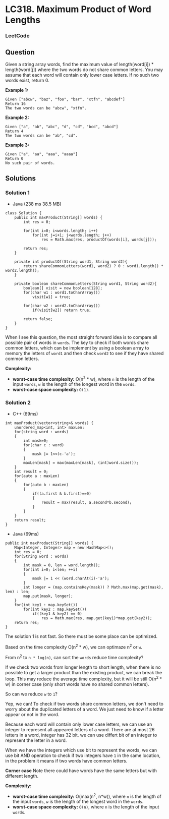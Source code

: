 # LC318. Maximum Product of Word Lengths

### LeetCode

## Question

Given a string array words, find the maximum value of length(word[i]) * length(word[j]) where the two words do not share common letters. You may assume that each word will contain only lower case letters. If no such two words exist, return 0.

**Example 1:**

```
Given ["abcw", "baz", "foo", "bar", "xtfn", "abcdef"]
Return 16
The two words can be "abcw", "xtfn".
```

**Example 2:**

```
Given ["a", "ab", "abc", "d", "cd", "bcd", "abcd"]
Return 4
The two words can be "ab", "cd".
```

**Example 3:**

```
Given ["a", "aa", "aaa", "aaaa"]
Return 0
No such pair of words.
```

## Solutions

### Solution 1

* Java (238 ms  38.5 MB)
```
class Solution {
    public int maxProduct(String[] words) {
        int res = 0;
        
        for(int i=0; i<words.length; i++)
            for(int j=i+1; j<words.length; j++)
                res = Math.max(res, productOf(words[i], words[j]));
            
        return res;
    }
    
    private int productOf(String word1, String word2){
        return shareCommonLetters(word1, word2) ? 0 : word1.length() * word2.length();
    }
    
    private boolean shareCommonLetters(String word1, String word2){
        boolean[] visit = new boolean[128];
        for(char w1 : word1.toCharArray())
            visit[w1] = true;
        
        for(char w2 : word2.toCharArray())
            if(visit[w2]) return true;
        
        return false;
    }
}
```

When I see this question, the most straight forward idea is to compare all possible pair of words in `words`. The key to check if both words share common letters, which can be implement by using a boolean array to memory the letters of `word1` and then check `word2` to see if they have shared common letters.

**Complexity:**

* **worst-case time complexity:** O(n<sup>2</sup> * w), where `n` is the length of the input `words`, `w` is the length of the longest word in the `words`. 
* **worst-case space complexity:** `O(1)`.

### Solution 2

* C++ (69ms)
```
int maxProduct(vector<string>& words) {
    unordered_map<int, int> maxLen;
    for(string word : words)
    {
        int mask=0;
        for(char c : word)
        {
            mask |= 1<<(c-'a');
        }
        maxLen[mask] = max(maxLen[mask], (int)word.size());
    }
    int result = 0;
    for(auto a : maxLen)
    {
        for(auto b : maxLen)
        {
            if((a.first & b.first)==0)
            {
                result = max(result, a.second*b.second);
            }
        }
    }
    return result;
}
```

* Java (69ms)
```
public int maxProduct(String[] words) {
    Map<Integer, Integer> map = new HashMap<>();
    int res = 0;
    for(String word : words)
    {
        int mask = 0, len = word.length();
        for(int i=0; i<len; ++i)
        {
            mask |= 1 << (word.charAt(i)-'a');
        }
        int longer = (map.containsKey(mask)) ? Math.max(map.get(mask), len) : len;
        map.put(mask, longer);
    }
    for(int key1 : map.keySet())
        for(int key2 : map.keySet())
            if((key1 & key2) == 0)
                res = Math.max(res, map.get(key1)*map.get(key2));
    return res;
}
```

The solution 1 is not fast. So there must be some place can be optimized. 

Based on the time complexity O(n<sup>2</sup> * w), we can optimaze n<sup>2</sup> or `w`.

From n<sup>2</sup> to `n * log(n)`, can sort the `words` reduce time complexity? 

If we check two words from longer length to short length, when there is no possible to get a larger product than the existing product, we can break the loop. This may reduce the average time complexity, but it will be still O(n<sup>2</sup> * w) in corner case (only short words have no shared common letters).

So can we reduce `w` to `1`? 

Yep, we can! To check if two words share common letters, we don't need to worry about the duplicated letters of a word. We just need to know if a letter appear or not in the word.

Because each word will contain only lower case letters, we can use an integer to represent all appeared letters of a word. There are at most 26 letters in a word, integer has 32 bit. we can use differt bit of an integer to represent the letter in a word.

When we have the integers which use bit to represent the words, we can use bit AND operation to check if two integers have `1` in the same location, in the problem it means if two words have common letters.

**Corner case** Note there could have words have the same letters but with different length.

**Complexity:**

* **worst-case time complexity:** O(max(n<sup>2</sup>, n*w)), where `n` is the length of the input `words`, `w` is the length of the longest word in the `words`.  
* **worst-case space complexity:** `O(n)`, where `n` is the length of the input `words`.